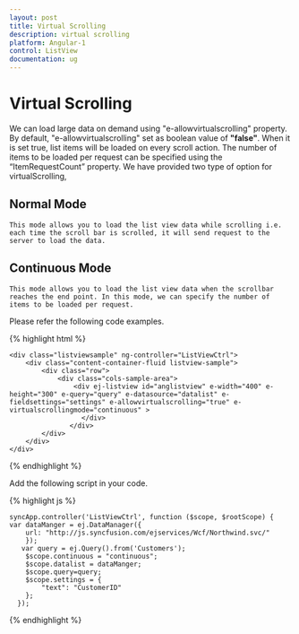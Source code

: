 ```yaml
---
layout: post
title: Virtual Scrolling
description: virtual scrolling
platform: Angular-1
control: ListView
documentation: ug
---
```


# Virtual Scrolling

   We can load large data on demand using "e-allowvirtualscrolling" property. By default, "e-allowvirtualscrolling" set as boolean value of **"false"**. When it is set true, list items will be loaded on every scroll action. The number of items to be loaded per request can be specified using the “ItemRequestCount” property. We have provided two type of option for virtualScrolling,

## Normal Mode
    This mode allows you to load the list view data while scrolling i.e. each time the scroll bar is scrolled, it will send request to the server to load the data.

## Continuous Mode
    This mode allows you to load the list view data when the scrollbar reaches the end point. In this mode, we can specify the number of items to be loaded per request.

Please refer the following code examples.

 {% highlight html %}

    <div class="listviewsample" ng-controller="ListViewCtrl">
        <div class="content-container-fluid listview-sample">
            <div class="row">
                <div class="cols-sample-area">
                    <div ej-listview id="anglistview" e-width="400" e-height="300" e-query="query" e-datasource="datalist" e-fieldsettings="settings" e-allowvirtualscrolling="true" e-virtualscrollingmode="continuous" >
                      </div>
                   </div>
            </div>
        </div>
    </div>

 {% endhighlight %}

 Add the following script in your code.

 {% highlight js %}

    syncApp.controller('ListViewCtrl', function ($scope, $rootScope) {
    var dataManger = ej.DataManager({              
        url: "http://js.syncfusion.com/ejservices/Wcf/Northwind.svc/"
        });              
       var query = ej.Query().from('Customers');
        $scope.continuous = "continuous";
        $scope.datalist = dataManger;
        $scope.query=query;
        $scope.settings = {
            "text": "CustomerID"
        };
      });

 {% endhighlight %}
